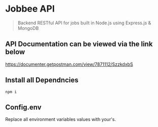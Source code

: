 # Jobbee API
>Backend RESTful API for jobs built in Node.js using Express.js & MongoDB

## API Documentation can be viewed via the link below
https://documenter.getpostman.com/view/7871112/SzzkdxbS

## Install all Dependncies
```
npm i
```
## Config.env 
Replace all environment variables values with your's.
